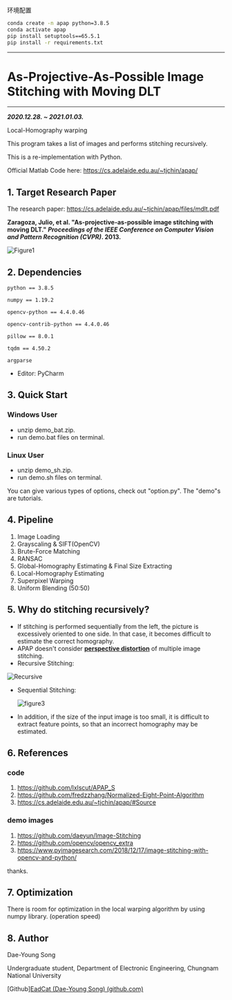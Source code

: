 环境配置
```bash
conda create -n apap python=3.8.5
conda activate apap
pip install setuptools==65.5.1
pip install -r requirements.txt
```

---

# As-Projective-As-Possible Image Stitching with Moving DLT

---

***2020.12.28. ~ 2021.01.03.***

Local-Homography warping

This program takes a list of images and performs stitching recursively.



This is a re-implementation with Python.



Official Matlab Code here: https://cs.adelaide.edu.au/~tjchin/apap/



## 1. Target Research Paper

The research paper: https://cs.adelaide.edu.au/~tjchin/apap/files/mdlt.pdf

**Zaragoza, Julio, et al. "As-projective-as-possible image stitching with moving DLT." *Proceedings of the IEEE Conference on Computer Vision and Pattern Recognition (CVPR)*. 2013.**

![Figure1](./assets/Figure1.JPG)





## 2. Dependencies

```
python == 3.8.5

numpy == 1.19.2

opencv-python == 4.4.0.46

opencv-contrib-python == 4.4.0.46

pillow == 8.0.1

tqdm == 4.50.2

argparse
```

- Editor: PyCharm





## 3. Quick Start

### Windows User

- unzip demo_bat.zip.
- run demo.bat files on terminal.



### Linux User

- unzip demo_sh.zip.
- run demo.sh files on terminal.


You can give various types of options, check out "option.py". The "demo"s are tutorials.


## 4. Pipeline

1. Image Loading
2. Grayscaling & SIFT(OpenCV) 
3. Brute-Force Matching
4. RANSAC
5. Global-Homography Estimating & Final Size Extracting
6. Local-Homography Estimating
7. Superpixel Warping
8. Uniform Blending (50:50)





## 5. Why do stitching recursively?

- If stitching is performed sequentially from the left, the picture is excessively oriented to one side. In that case, it becomes difficult to estimate the correct homography.
- APAP doesn't consider <u>**perspective distortion**</u> of multiple image stitching.
- Recursive Stitching:

![Recursive](./assets/Figure2.gif)





- Sequential Stitching:

  ![figure3](./assets/Figure3.gif)





- In addition, if the size of the input image is too small, it is difficult to extract feature points, so that an incorrect homography may be estimated.



## 6. References

### code

1. https://github.com/lxlscut/APAP_S
2. https://github.com/fredzzhang/Normalized-Eight-Point-Algorithm
3. https://cs.adelaide.edu.au/~tjchin/apap/#Source

### demo images

1. https://github.com/daeyun/Image-Stitching
2. https://github.com/opencv/opencv_extra
3. https://www.pyimagesearch.com/2018/12/17/image-stitching-with-opencv-and-python/



thanks.





## 7. Optimization

There is room for optimization in the local warping algorithm by using numpy library. (operation speed)





## 8. Author

Dae-Young Song

Undergraduate student, Department of Electronic Engineering, Chungnam National University

[Github][EadCat (Dae-Young Song) (github.com)](https://github.com/EadCat)



